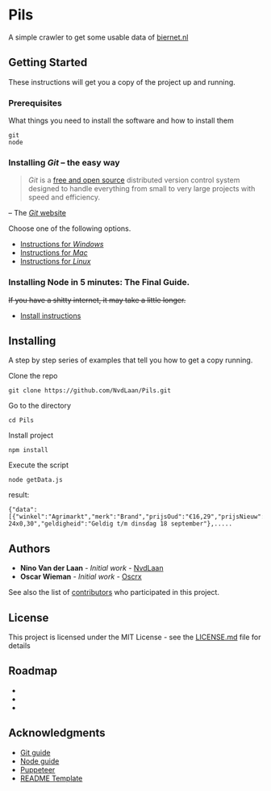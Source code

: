 # Pils

A simple crawler to get some usable data of [biernet.nl](https://biernet.nl/)

## Getting Started

These instructions will get you a copy of the project up and running.

### Prerequisites

What things you need to install the software and how to install them

```
git
node
```
### Installing *Git* – the easy way

> *Git* is a [free and open source](http://git-scm.com/about/free-and-open-source) distributed version control system designed to handle everything from small to very large projects with speed and efficiency.

– The [*Git* website](http://git-scm.com/)

Choose one of the following options.
- [Instructions for *Windows*](docs/windows.md)
- [Instructions for *Mac*](docs/mac.md)
- [Instructions for *Linux*](docs/linux.md)

### Installing Node in 5 minutes: The Final Guide.

~~If you have a shitty internet, it may take a little longer.~~
- [Install instructions](docs/node.md)

## Installing

A step by step series of examples that tell you how to get a copy running.

Clone the repo

```
git clone https://github.com/NvdLaan/Pils.git
```


Go to the directory

```
cd Pils
```

Install project

```
npm install
```

Execute the script

```
node getData.js
```
result:
```
{"data":[{"winkel":"Agrimarkt","merk":"Brand","prijsOud":"€16,29","prijsNieuw":"€9,99","hoeveelheid":"Krat 24x0,30","geldigheid":"Geldig t/m dinsdag 18 september"},.....
```
## Authors

* **Nino Van der Laan** - *Initial work* - [NvdLaan](https://github.com/NvdLaan)
* **Oscar Wieman** - *Initial work* - [Oscrx](https://github.com/oscrx)

See also the list of [contributors](https://github.com/NvdLaan/Pils/contributors) who participated in this project.

## License

This project is licensed under the MIT License - see the [LICENSE.md](docs/LICENSE.md) file for details

## Roadmap

*
*
*

## Acknowledgments

* [Git guide](https://gist.github.com/derhuerst/1b15ff4652a867391f03)
* [Node guide](https://gist.github.com/kazzkiq/fe702215173e795d49d0c1ffbea363b5)
* [Puppeteer](https://github.com/GoogleChrome/puppeteer)
* [README Template](https://gist.github.com/PurpleBooth/109311bb0361f32d87a2)

